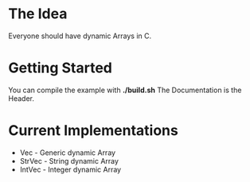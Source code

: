 # The Idea
Everyone should have dynamic Arrays in C.

# Getting Started
You can compile the example with __./build.sh__
The Documentation is the Header.

# Current Implementations
- Vec    - Generic dynamic Array
- StrVec - String dynamic Array
- IntVec - Integer dynamic Array

